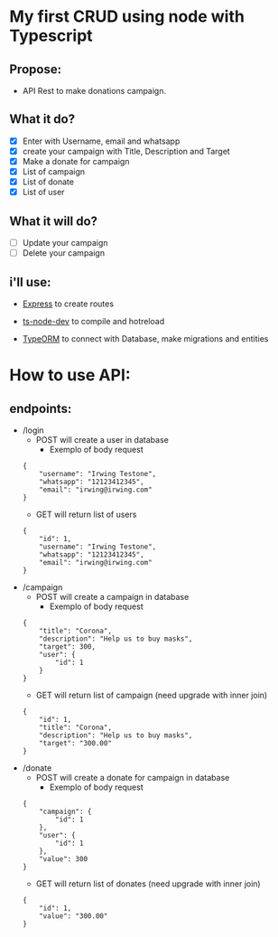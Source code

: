# My first CRUD using node with Typescript

## Propose:
- API Rest to make donations campaign.

## What it do?
- [x] Enter with Username, email and whatsapp
- [x] create your campaign with Title, Description and Target
- [x] Make a donate for campaign
- [x] List of campaign
- [x] List of donate
- [x] List of user

## What it will do?
- [ ] Update your campaign
- [ ] Delete your campaign

## i'll use: 
- [Express](https://expressjs.com/) to create routes

- [ts-node-dev](https://www.npmjs.com/package/ts-node-dev) to compile and hotreload

- [TypeORM](https://typeorm.io/#/) to connect with Database, make migrations and entities

# How to use API:
## endpoints:
- /login
    - POST will create a user in database
        - Exemplo of body request
    ``` 
    {
        "username": "Irwing Testone",
        "whatsapp": "12123412345",
        "email": "irwing@irwing.com"
    }
    ```
    - GET will return list of users
    ``` 
    {
        "id": 1,
        "username": "Irwing Testone",
        "whatsapp": "12123412345",
        "email": "irwing@irwing.com"
    }
    ``` 
- /campaign
    - POST will create a campaign in database
        - Exemplo of body request
    ``` 
   {
        "title": "Corona",
        "description": "Help us to buy masks",
        "target": 300,
        "user": {		
            "id": 1
        }
    }
    ```
    - GET will return list of campaign (need upgrade with inner join)
    ``` 
    {
        "id": 1,
        "title": "Corona",
        "description": "Help us to buy masks",
        "target": "300.00"
    }
    ``` 
- /donate
    - POST will create a donate for campaign in database
        - Exemplo of body request
    ``` 
    {	
        "campaign": {
            "id": 1
        },
        "user": {		
            "id": 1
        },
        "value": 300
    }
    ```
    - GET will return list of donates (need upgrade with inner join)
    ``` 
    {
        "id": 1,
        "value": "300.00"
    }
    ``` 